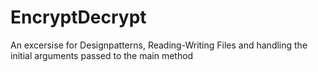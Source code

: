 # EncryptDecrypt
An excersise for Designpatterns, Reading-Writing Files and handling the initial arguments passed to the main method
